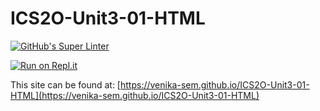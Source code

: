 # ICS2O-Unit3-01-HTML

[![GitHub's Super Linter](https://github.com/venika-sem/ICS2O-Unit3-01-HTML/workflows/GitHub's%20Super%20Linter/badge.svg)](https://github.com/venika-sem/ICS2O-Unit3-01-HTML/actions)

[![Run on Repl.it](https://repl.it/badge/github/venika-sem/ICS2O-Unit3-01-HTML)](https://repl.it/github/venika-sem/ICS2O-Unit3-01-HTML)

This site can be found at: [https://venika-sem.github.io/ICS2O-Unit3-01-HTML](https://venika-sem.github.io/ICS2O-Unit3-01-HTML)

